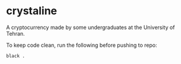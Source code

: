 # crystaline
A cryptocurrency made by some undergraduates at the University of Tehran. 

To keep code clean, run the following before pushing to repo:

    black .
